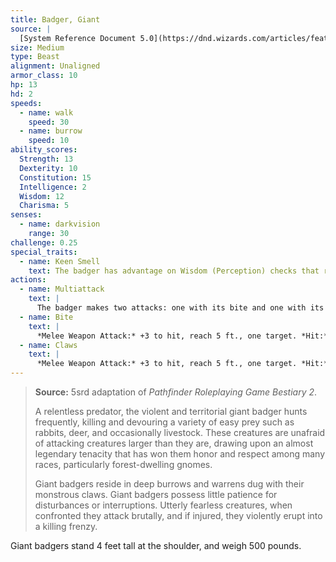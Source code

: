 ```yaml
---
title: Badger, Giant
source: |
  [System Reference Document 5.0](https://dnd.wizards.com/articles/features/systems-reference-document-srd)
size: Medium
type: Beast
alignment: Unaligned
armor_class: 10
hp: 13
hd: 2
speeds:
  - name: walk
    speed: 30
  - name: burrow
    speed: 10
ability_scores:
  Strength: 13
  Dexterity: 10
  Constitution: 15
  Intelligence: 2
  Wisdom: 12
  Charisma: 5
senses:
  - name: darkvision
    range: 30
challenge: 0.25
special_traits:
  - name: Keen Smell
    text: The badger has advantage on Wisdom (Perception) checks that rely on smell.
actions:
  - name: Multiattack
    text: |
      The badger makes two attacks: one with its bite and one with its claws.
  - name: Bite
    text: |
      *Melee Weapon Attack:* +3 to hit, reach 5 ft., one target. *Hit:* 4 (1d6 + 1) piercing damage.
  - name: Claws
    text: |
      *Melee Weapon Attack:* +3 to hit, reach 5 ft., one target. *Hit:* 6 (2d4 + 1) slashing damage.
---
```


> **Source:** 5srd adaptation of *Pathfinder Roleplaying Game Bestiary 2*.
>
> A relentless predator, the violent and territorial giant badger hunts frequently, killing and devouring a variety of easy prey such as rabbits, deer, and occasionally livestock. These creatures are unafraid of attacking creatures larger than they are, drawing upon an almost legendary tenacity that has won them honor and respect among many races, particularly forest-dwelling gnomes.
>
> Giant badgers reside in deep burrows and warrens dug with their monstrous claws. Giant badgers possess little patience for disturbances or interruptions. Utterly fearless creatures, when confronted they attack brutally, and if injured, they violently erupt into a killing frenzy.

Giant badgers stand 4 feet tall at the shoulder, and weigh 500 pounds.
